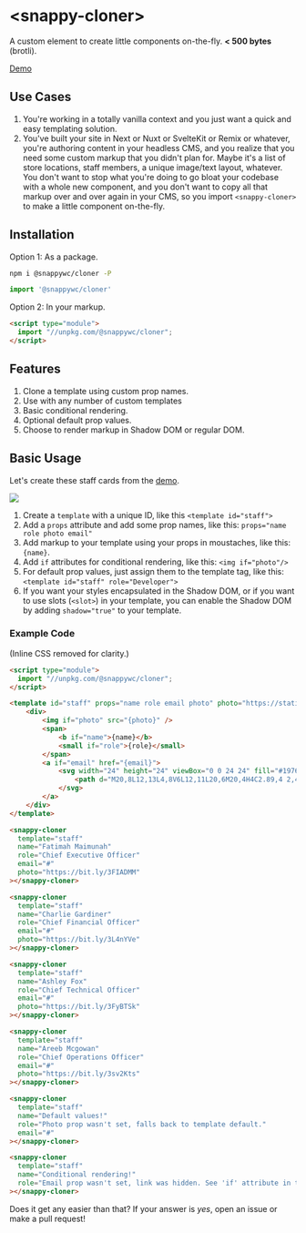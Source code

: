 # &lt;snappy-cloner&gt;

A custom element to create little components on-the-fly. **< 500 bytes** (brotli).

[Demo](https://codepen.io/kaina/pen/poabbbw?editors=0010)

## Use Cases

1. You're working in a totally vanilla context and you just want a quick and easy templating solution.
2. You've built your site in Next or Nuxt or SvelteKit or Remix or whatever, you're authoring content in your headless CMS, and you realize that you need some custom markup that you didn't plan for. Maybe it's a list of store locations, staff members, a unique image/text layout, whatever. You don't want to stop what you're doing to go bloat your codebase with a whole new component, and you don't want to copy all that markup over and over again in your CMS, so you import ```<snappy-cloner>``` to make a little component on-the-fly.

## Installation

Option 1: As a package.

```sh
npm i @snappywc/cloner -P
```

```js
import '@snappywc/cloner'
```

Option 2: In your markup.

```html
<script type="module">
  import "//unpkg.com/@snappywc/cloner";
</script>
```

## Features

1. Clone a template using custom prop names.
2. Use with any number of custom templates
3. Basic conditional rendering.
4. Optional default prop values.
5. Choose to render markup in Shadow DOM or regular DOM.

## Basic Usage

Let's create these staff cards from the [demo](https://codepen.io/kaina/pen/poabbbw?editors=0010).

![](https://raw.githubusercontent.com/kaina-agency/snappy/main/screenshots/snappy-cloner.png)

1. Create a ```template``` with a unique ID, like this ```<template id="staff">```
2. Add a ```props``` attribute and add some prop names, like this: ```props="name role photo email"```
3. Add markup to your template using your props in moustaches, like this: ```{name}```.
4. Add ```if``` attributes for conditional rendering, like this: ```<img if="photo"/>```
5. For default prop values, just assign them to the template tag, like this: ```<template id="staff" role="Developer">```
6. If you want your styles encapsulated in the Shadow DOM, or if you want to use slots (```<slot>```) in your template, you can enable the Shadow DOM by adding ```shadow="true"``` to your template.

### Example Code
(Inline CSS removed for clarity.)

```html
<script type="module">
  import "//unpkg.com/@snappywc/cloner";
</script>

<template id="staff" props="name role email photo" photo="https://static.wikia.nocookie.net/star-wars-canon/images/f/f0/PHASE2REX.jpg">
	<div>
		<img if="photo" src="{photo}" />
		<span>
			<b if="name">{name}</b>
			<small if="role">{role}</small>
		</span>
		<a if="email" href="{email}">
			<svg width="24" height="24" viewBox="0 0 24 24" fill="#1976D2">
				<path d="M20,8L12,13L4,8V6L12,11L20,6M20,4H4C2.89,4 2,4.89 2,6V18A2,2 0 0,0 4,20H20A2,2 0 0,0 22,18V6C22,4.89 21.1,4 20,4Z" />
			</svg>
		</a>
	</div>
</template>

<snappy-cloner
  template="staff"
  name="Fatimah Maimunah"
  role="Chief Executive Officer"
  email="#"
  photo="https://bit.ly/3FIADMM"
></snappy-cloner>

<snappy-cloner
  template="staff"
  name="Charlie Gardiner"
  role="Chief Financial Officer"
  email="#"
  photo="https://bit.ly/3L4nYVe"
></snappy-cloner>

<snappy-cloner
  template="staff"
  name="Ashley Fox"
  role="Chief Technical Officer"
  email="#"
  photo="https://bit.ly/3FyBTSk"
></snappy-cloner>

<snappy-cloner
  template="staff"
  name="Areeb Mcgowan"
  role="Chief Operations Officer"
  email="#"
  photo="https://bit.ly/3sv2Kts"
></snappy-cloner>

<snappy-cloner
  template="staff"
  name="Default values!"
  role="Photo prop wasn't set, falls back to template default."
  email="#"
></snappy-cloner>

<snappy-cloner
  template="staff"
  name="Conditional rendering!"
  role="Email prop wasn't set, link was hidden. See 'if' attribute in the template."
></snappy-cloner>
```

Does it get any easier than that? If your answer is *yes*, open an issue or make a pull request!